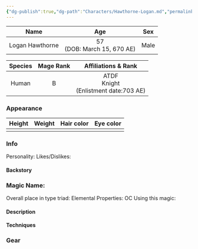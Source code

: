 ```yaml
---
{"dg-publish":true,"dg-path":"Characters/Hawthorne-Logan.md","permalink":"/characters/hawthorne-logan/"}
---
```



|      Name       |              Age              | Sex  |
| :-------------: | :---------------------------: | :--: |
| Logan Hawthorne | 57<br>(DOB: March 15, 670 AE) | Male |

| Species | Mage Rank |            Affiliations & Rank             |
| :-----: | :-------: | :----------------------------------------: |
|  Human  |     B     | ATDF<br>Knight<br>(Enlistment date:703 AE) |
### Appearance 

| Height | Weight | Hair color | Eye color |
| :----: | :----: | :--------: | :-------: |
|        |        |            |           |



### Info

Personality: 
Likes/Dislikes:

#### Backstory





### Magic Name:
Overall place in type triad:
Elemental Properties:
OC Using this magic:
#### Description


#### Techniques


### Gear
